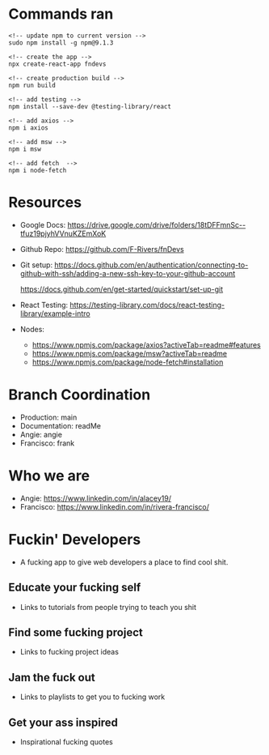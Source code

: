 # Commands ran

```
<!-- update npm to current version -->
sudo npm install -g npm@9.1.3

<!-- create the app -->
npx create-react-app fndevs

<!-- create production build -->
npm run build

<!-- add testing -->
npm install --save-dev @testing-library/react

<!-- add axios -->
npm i axios

<!-- add msw -->
npm i msw

<!-- add fetch  -->
npm i node-fetch
```

# Resources

- Google Docs:
  https://drive.google.com/drive/folders/18tDFFmnSc--tfuz19pjyhVVnuKZEmXoK

- Github Repo: https://github.com/F-Rivers/fnDevs

- Git setup:
  https://docs.github.com/en/authentication/connecting-to-github-with-ssh/adding-a-new-ssh-key-to-your-github-account

  https://docs.github.com/en/get-started/quickstart/set-up-git

- React Testing:
  https://testing-library.com/docs/react-testing-library/example-intro

- Nodes:
  - https://www.npmjs.com/package/axios?activeTab=readme#features
  - https://www.npmjs.com/package/msw?activeTab=readme
  - https://www.npmjs.com/package/node-fetch#installation

# Branch Coordination

- Production: main
- Documentation: readMe
- Angie: angie
- Francisco: frank

# Who we are

- Angie: https://www.linkedin.com/in/alacey19/
- Francisco: https://www.linkedin.com/in/rivera-francisco/

# Fuckin' Developers

- A fucking app to give web developers a place to find cool shit.

## Educate your fucking self

- Links to tutorials from people trying to teach you shit

## Find some fucking project

- Links to fucking project ideas

## Jam the fuck out

- Links to playlists to get you to fucking work

## Get your ass inspired

- Inspirational fucking quotes
